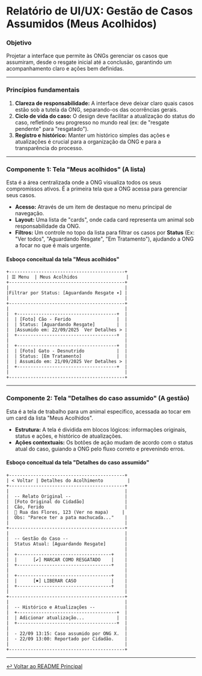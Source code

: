 # Relatório de UI/UX: Gestão de Casos Assumidos (Meus Acolhidos)

### **Objetivo**

Projetar a interface que permite às ONGs gerenciar os casos que assumiram, desde o resgate inicial até a conclusão, garantindo um acompanhamento claro e ações bem definidas.

---

### **Princípios fundamentais**

1.  **Clareza de responsabilidade:** A interface deve deixar claro quais casos estão sob a tutela da ONG, separando-os das ocorrências gerais.
2.  **Ciclo de vida do caso:** O design deve facilitar a atualização do status do caso, refletindo seu progresso no mundo real (ex: de "resgate pendente" para "resgatado").
3.  **Registro e histórico:** Manter um histórico simples das ações e atualizações é crucial para a organização da ONG e para a transparência do processo.

---

### **Componente 1: Tela "Meus acolhidos" (A lista)**

Esta é a área centralizada onde a ONG visualiza todos os seus compromissos ativos. É a primeira tela que a ONG acessa para gerenciar seus casos.

-   **Acesso:** Através de um item de destaque no menu principal de navegação.
-   **Layout:** Uma lista de "cards", onde cada card representa um animal sob responsabilidade da ONG.
-   **Filtros:** Um controle no topo da lista para filtrar os casos por **Status** (Ex: "Ver todos", "Aguardando Resgate", "Em Tratamento"), ajudando a ONG a focar no que é mais urgente.

#### **Esboço conceitual da tela "Meus acolhidos"**

```
+-------------------------------------------+
| ☰ Menu  | Meus Acolhidos                  |
+-------------------------------------------+
|                                           |
|Filtrar por Status: [Aguardando Resgate ▾] |
|                                           |
+-------------------------------------------+
|                                           |
|  +-------------------------------------+  |
|  | [Foto] Cão - Ferido                 |  |
|  | Status: [Aguardando Resgate]        |  |
|  |Assumido em: 22/09/2025  Ver Detalhes > |
|  +-------------------------------------+  |
|                                           |
|  +-------------------------------------+  |
|  | [Foto] Gato - Desnutrido            |  |
|  | Status: [Em Tratamento]             |  |
|  | Assumido em: 21/09/2025 Ver Detalhes > |
|  +-------------------------------------+  |
|                                           |
+-------------------------------------------+
```
---

### **Componente 2: Tela "Detalhes do caso assumido" (A gestão)**

Esta é a tela de trabalho para um animal específico, acessada ao tocar em um card da lista "Meus Acolhidos".

-   **Estrutura:** A tela é dividida em blocos lógicos: informações originais, status e ações, e histórico de atualizações.
-   **Ações contextuais:** Os botões de ação mudam de acordo com o status atual do caso, guiando a ONG pelo fluxo correto e prevenindo erros.

#### **Esboço conceitual da tela "Detalhes do caso assumido"**

```
+-------------------------------------------+
| < Voltar | Detalhes do Acolhimento         |
+-------------------------------------------+
|                                           |
|  -- Relato Original --                    |
|  [Foto Original do Cidadão]               |
|  Cão, Ferido                              |
|  📍 Rua das Flores, 123 (Ver no mapa)     |
|  Obs: "Parece ter a pata machucada..."    |
|                                           |
+-------------------------------------------+
|                                           |
|  -- Gestão do Caso --                     |
|  Status Atual: [Aguardando Resgate]       |
|                                           |
|  +-----------------------------------+    |
|  |      [✔] MARCAR COMO RESGATADO    |    |
|  +-----------------------------------+    |
|                                           |
|  +-----------------------------------+    |
|  |      [✖] LIBERAR CASO             |    |
|  +-----------------------------------+    |
|                                           |
+-------------------------------------------+
|                                           |
|  -- Histórico e Atualizações --           |
|  +-------------------------------------+  |
|  | Adicionar atualização...            |  |
|  +-------------------------------------+  |
|                                           |
|  - 22/09 13:15: Caso assumido por ONG X.  |
|  - 22/09 13:00: Reportado por Cidadão.    |
|                                           |
+-------------------------------------------+
```
---

[↩️ Voltar ao README Principal](../../README.md)
